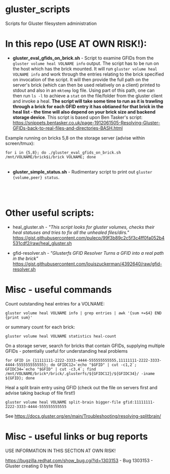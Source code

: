 # gluster_scripts
Scripts for Gluster filesystem administration


# In this repo (USE AT OWN RISK!):

- <b>gluster_eval_gfids_on_brick.sh</b> - Script to examine GFIDs from the ```gluster volume heal VOLNAME info``` output. The script has to be run on the host which has the brick mounted. It will run ```gluster volume heal VOLNAME info``` and work through the entries relating to the brick specified on invocation of the script. It will then provide the full path on the server's brick (which can then be used relatively on a client) printed to stdout and also in an ```mktemp``` log file. Using part of this path, one can then run ```ls -l``` to achieve a ```stat``` on the file/folder from the gluster client and invoke a heal. **The script will take some time to run as it is trawling through a brick for each GFID entry it has obtianed for that brick in the heal list - the time will also depend on your brick size and backend storage device**. This script is based upon Ben Tasker's script: https://snippets.bentasker.co.uk/page-1912061505-Resolving-Gluster-GFIDs-back-to-real-files-and-directories-BASH.html

Example running on bricks 5,8 on the storage server (advise within screen/tmux):

```for i in {5,8}; do ./gluster_eval_gfids_on_brick.sh /mnt/VOLNAME/brick$i/brick VOLNAME; done```
<br>
<br>
- <b>gluster_simple_status.sh</b> - Rudimentary script to print out  ```gluster {volume,peer} status```.
<br>
<br>


# Other useful scripts:

- heal_gluster.sh - <i>"This script looks for gluster volumes, checks their heal statuses and tries to fix all the unhealed files/dirs."</i><br>
  https://gist.githubusercontent.com/pulecp/99f3b89c2c5f3c4ff0fa052b4531cdf2/raw/heal_gluster.sh

- gfid-resolver.sh - <i>"Glusterfs GFID Resolver Turns a GFID into a real path in the brick"</i><br>
  https://gist.githubusercontent.com/louiszuckerman/4392640/raw/gfid-resolver.sh

# Misc - useful commands

Count outstanding heal entries for a VOLNAME:

```gluster volume heal VOLNAME info | grep entries | awk '{sum +=$4} END {print sum}'```

or summary count for each brick:

```gluster volume heal VOLNAME statistics heal-count```

On a storage server, search for bricks that contain GFIDs, supplying multiple GFIDs - potentially useful for understanding heal problems

```for GFID in {11111111-2222-3333-4444-555555555555,11111111-2222-3333-4444-555555555555}; do GFIDC12=`echo "$GFID" | cut -c1,2`; GFIDC34=`echo "$GFID" | cut -c3,4`; find /mnt/VOLNAME/brick*/brick/.glusterfs/${GFIDC12}/${GFIDC34}/ -iname ${GFID}; done```


Heal a split brain entry using GFID (check out the file on servers first and advise taking backup of file first!)

```gluster volume heal VOLNAME split-brain bigger-file gfid:11111111-2222-3333-4444-555555555555```

See https://docs.gluster.org/en/main/Troubleshooting/resolving-splitbrain/


# Misc - useful links or bug reports

USE INFORMATION IN THIS SECTION AT OWN RISK!

https://bugzilla.redhat.com/show_bug.cgi?id=1303153 - Bug 1303153 - Gluster creating 0 byte files 
